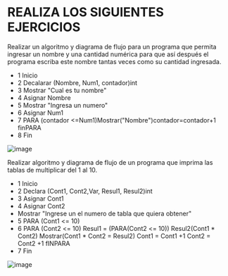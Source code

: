# REALIZA LOS SIGUIENTES EJERCICIOS

Realizar un algoritmo y diagrama de flujo para un programa que permita ingresar un nombre y una cantidad numérica para que así después el programa escriba este nombre tantas veces como su cantidad ingresada.

* 1 Inicio 
* 2 Decalarar (Nombre, Num1, contador)int
* 3 Mostrar "Cual es tu nombre"
* 4 Asignar Nombre
* 5 Mostrar "Ingresa un numero"
* 6 Asignar Num1
* 7 PARA (contador <=Num1)Mostrar("Nombre")contador=contador+1 finPARA
* 8 Fin
 
 ![image](https://user-images.githubusercontent.com/99523872/165363347-8b485025-2d25-4663-9033-fb5c5f2d811a.png)

Realizar algoritmo y diagrama de flujo de un programa que imprima las tablas de multiplicar del 1 al 10.

 * 1 Inicio 
 * 2 Declara (Cont1, Cont2,Var, Resul1, Resul2)int
 * 3 Asignar Cont1
 * 4 Asignar Cont2
 *  Mostrar "Ingrese un el numero de tabla que quiera obtener"
 * 5 PARA (Cont1 <= 10)
 * 6 PARA (Cont2 <= 10)
    Resul1 = (PARA(Cont2 <= 10))
    Resul2(Cont1 * Cont2)
    Mostrar(Cont1 * Cont2 = Resul2)
    Cont1 = Cont1 +1
    Cont2 = Cont2 +1 fINPARA
 * 7 Fin

![image](https://user-images.githubusercontent.com/99523872/165364336-0432d2dd-16df-46a8-be73-28b264d3b922.png)

